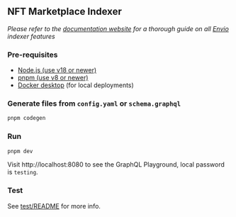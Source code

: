 ## NFT Marketplace Indexer

*Please refer to the [documentation website](https://docs.envio.dev) for a thorough guide on all [Envio](https://envio.dev) indexer features*

### Pre-requisites

- [Node.js (use v18 or newer)](https://nodejs.org/en/download/current)
- [pnpm (use v8 or newer)](https://pnpm.io/installation)
- [Docker desktop](https://www.docker.com/products/docker-desktop/) (for local deployments)

### Generate files from `config.yaml` or `schema.graphql`

```bash
pnpm codegen
```

### Run

```bash
pnpm dev
```

Visit http://localhost:8080 to see the GraphQL Playground, local password is `testing`.

### Test

See [test/README](./test/README.md) for more info.
